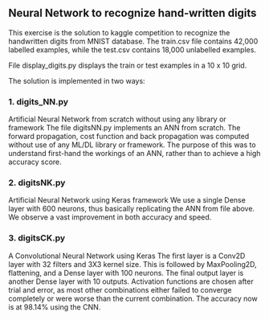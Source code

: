 ## Neural Network to recognize hand-written digits

This exercise is the solution to kaggle competition to recognize the handwritten digits from MNIST database. The train.csv file contains 42,000 labelled examples, while the test.csv contains 18,000 unlabelled examples.

File display_digits.py displays the train or test examples in a 10 x 10 grid.

The solution is implemented in two ways:

### 1. digits_NN.py
Artificial Neural Network from scratch without using any library or framework
The file digitsNN.py implements an ANN from scratch. The forward propagation, cost function and back propagation was computed without use of any ML/DL library or framework. The purpose of this was to understand first-hand the workings of an ANN, rather than to achieve a high accuracy score.

### 2. digitsNK.py
Artificial Neural Network using Keras framework
We use a single Dense layer with 600 neurons, thus basically replicating the ANN from file above. We observe a vast improvement in both accuracy and speed.

### 3. digitsCK.py
A Convolutional Neural Network using Keras
The first layer is a Conv2D layer with 32 filters and 3X3 kernel size. This is followed by MaxPooling2D, flattening, and a Dense layer with 100 neurons. The final output layer is another Dense layer with 10 outputs. Activation functions are chosen after trial and error, as most other combinations either failed to converge completely or were worse than the current combination. The accuracy now is at 98.14% using the CNN.


